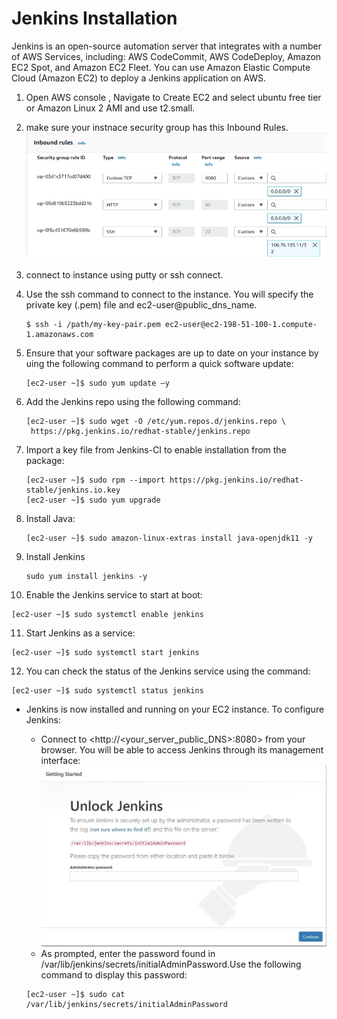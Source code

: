 # Jenkins Installation

Jenkins is an open-source automation server that integrates with a number of AWS Services, including: AWS CodeCommit, AWS CodeDeploy, Amazon EC2 Spot, and Amazon EC2 Fleet. You can use Amazon Elastic Compute Cloud (Amazon EC2) to deploy a Jenkins application on AWS.

1. Open AWS console , Navigate to Create EC2 and select ubuntu free tier or Amazon Linux 2 AMI and use t2.small.
2. make sure your instnace security group has this Inbound Rules.
    ![Security Group](./images/securitygrp.jpg)
3. connect to instance using putty or ssh connect. 
4. Use the ssh command to connect to the instance. You will specify the private key (.pem) file and ec2-user@public_dns_name.

   ```console
   $ ssh -i /path/my-key-pair.pem ec2-user@ec2-198-51-100-1.compute-1.amazonaws.com
   ```

5. Ensure that your software packages are up to date on your instance by uing the following command to perform a quick software update:

   ```console
   [ec2-user ~]$ sudo yum update –y
   ```

6. Add the Jenkins repo using the following command:

   ```console
   [ec2-user ~]$ sudo wget -O /etc/yum.repos.d/jenkins.repo \
    https://pkg.jenkins.io/redhat-stable/jenkins.repo
   ```

7. Import a key file from Jenkins-CI to enable installation from the package:

   ```console
   [ec2-user ~]$ sudo rpm --import https://pkg.jenkins.io/redhat-stable/jenkins.io.key
   [ec2-user ~]$ sudo yum upgrade
   ```

8. Install Java:

   ```console
   [ec2-user ~]$ sudo amazon-linux-extras install java-openjdk11 -y
   ```

9. Install Jenkins

   ```console
   sudo yum install jenkins -y
   ```

10. Enable the Jenkins service to start at boot:

   ```console
   [ec2-user ~]$ sudo systemctl enable jenkins
   ```

11. Start Jenkins as a service:

   ```console
[ec2-user ~]$ sudo systemctl start jenkins
```

12. You can check the status of the Jenkins service using the command:

```console
[ec2-user ~]$ sudo systemctl status jenkins
```

* Jenkins is now installed and running on your EC2 instance. To configure Jenkins:
  * Connect to <http://<your_server_public_DNS>:8080> from your browser. You will be able to access Jenkins through its management interface:
   ![Unlock Jenkins](./images/unlockjenkins.jpg)
  * As prompted, enter the password found in /var/lib/jenkins/secrets/initialAdminPassword.Use the following command to display this password:

   ```console
   [ec2-user ~]$ sudo cat /var/lib/jenkins/secrets/initialAdminPassword
   ```